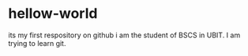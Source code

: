 # hellow-world
its my first respository on github
i am the student of BSCS in UBIT.
I am trying to learn git.

